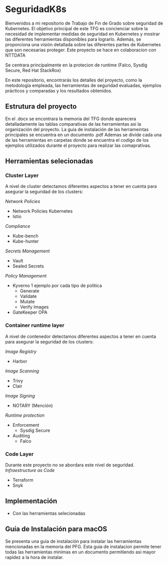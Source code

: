 # SeguridadK8s
Bienvenidos a mi repositorio de Trabajo de Fin de Grado sobre seguridad de Kubernetes. 
El objetivo principal de este TFG es concienciar sobre la necesidad de implementar medidas de seguridad en Kubernetes y mostrar las diferentes herramientas disponibles para lograrlo. Además, se proporciona una visión detallada sobre las diferentes partes de Kubernetes que son necesarias proteger.  Este proyecto se hace en colaboracion con NTTDATA

Se centrara principalmente en la protecion de runtime (Falco, Sysdig Secure, Red Hat StackRox)

En este repositorio, encontrarás los detalles del proyecto, como la metodología empleada, las herramientas de seguridad evaluadas, ejemplos prácticos y comparadas y los resultados obtenidos. 

## Estrutura del proyecto
En el .docx se encontrara la memoria del TFG donde aparecera detalladamente las tablas comparativas de las herramientas asi la organización del proyecto. 
La guia de instalación de las herrameintas principales se encuentra en un documento .pdf 
Ademas se divide cada una de las herramientas en carpetas donde se encuentra el codigo de los ejemplos utilizados durante el proyecto para realizar las comaprativas. 

## Herramientas selecionadas

### Cluster Layer 
A nivel de cluster detectamos diferentes aspectos a tener en cuenta para asegurar la seguridad de los clusters:

 *Network Policies*
  - Network Policies Kubernetes
  - Istio
  
 *Compliance*
 
 - Kube-bench 
 - Kube-hunter
 
 *Secrets Management*
 
 - Vault 
 - Sealed Secrets 
 
 *Policy Management*
 - Kyverno
 1 ejemplo por cada tipo de politica
   - Generate 
   - Validate
   - Mutate 
   - Verify Images
 - GateKeeper OPA
 
### Container runtime layer 
A nivel de contenedor detectamos diferentes aspectos a tener en cuenta para asegurar la seguridad de los clusters:

*Image Registry* 
- Harbor

*Image Scanning*

- Trivy
- Clair

*Image Signing*

- NOTARY (Mención)

*Runtime protection*

- Enforcement
  - Sysdig Secure
- Auditing
  - Falco
 
### Code Layer 
Durante este proyecto no se abordara este nivel de seguridad.
*Infraestructure as Code*
- Terraform 
- Snyk 

## Implementación 
 - Con las herramientas selecionadas

## Guía de Instalación para macOS
Se presenta una guia de instalación para instalar las herramientas mencionadas en la memoria del PFG. Esta guia de instalacion permite tener todas las herramientas minimas en un documento permitiendo asi mayor rapidez a la hora de instalar.
